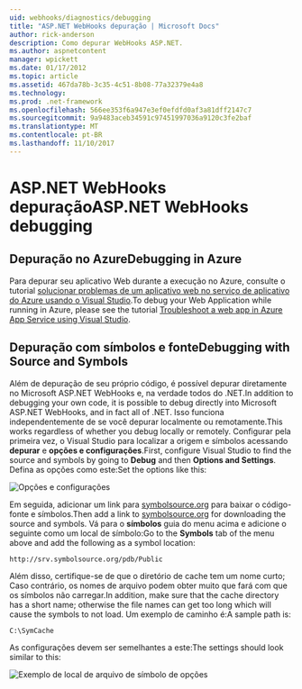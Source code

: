 ```yaml
---
uid: webhooks/diagnostics/debugging
title: "ASP.NET WebHooks depuração | Microsoft Docs"
author: rick-anderson
description: Como depurar WebHooks ASP.NET.
ms.author: aspnetcontent
manager: wpickett
ms.date: 01/17/2012
ms.topic: article
ms.assetid: 467da78b-3c35-4c51-8b08-77a32379e4a8
ms.technology: 
ms.prod: .net-framework
ms.openlocfilehash: 566ee353f6a947e3ef0efdfd0af3a81dff2147c7
ms.sourcegitcommit: 9a9483aceb34591c97451997036a9120c3fe2baf
ms.translationtype: MT
ms.contentlocale: pt-BR
ms.lasthandoff: 11/10/2017
---
```

# <a name="aspnet-webhooks-debugging"></a><span data-ttu-id="11455-103">ASP.NET WebHooks depuração</span><span class="sxs-lookup"><span data-stu-id="11455-103">ASP.NET WebHooks debugging</span></span>  

## <a name="debugging-in-azure"></a><span data-ttu-id="11455-104">Depuração no Azure</span><span class="sxs-lookup"><span data-stu-id="11455-104">Debugging in Azure</span></span>

<span data-ttu-id="11455-105">Para depurar seu aplicativo Web durante a execução no Azure, consulte o tutorial [solucionar problemas de um aplicativo web no serviço de aplicativo do Azure usando o Visual Studio](https://azure.microsoft.com/en-us/documentation/articles/web-sites-dotnet-troubleshoot-visual-studio/#webserverlogs).</span><span class="sxs-lookup"><span data-stu-id="11455-105">To debug your Web Application while running in Azure, please see the tutorial [Troubleshoot a web app in Azure App Service using Visual Studio](https://azure.microsoft.com/en-us/documentation/articles/web-sites-dotnet-troubleshoot-visual-studio/#webserverlogs).</span></span>

## <a name="debugging-with-source-and-symbols"></a><span data-ttu-id="11455-106">Depuração com símbolos e fonte</span><span class="sxs-lookup"><span data-stu-id="11455-106">Debugging with Source and Symbols</span></span>

<span data-ttu-id="11455-107">Além de depuração de seu próprio código, é possível depurar diretamente no Microsoft ASP.NET WebHooks e, na verdade todos do .NET.</span><span class="sxs-lookup"><span data-stu-id="11455-107">In addition to debugging your own code, it is possible to debug directly into Microsoft ASP.NET WebHooks, and in fact all of .NET.</span></span> <span data-ttu-id="11455-108">Isso funciona independentemente de se você depurar localmente ou remotamente.</span><span class="sxs-lookup"><span data-stu-id="11455-108">This works regardless of whether you debug locally or remotely.</span></span> <span data-ttu-id="11455-109">Configurar pela primeira vez, o Visual Studio para localizar a origem e símbolos acessando **depurar** e **opções e configurações**.</span><span class="sxs-lookup"><span data-stu-id="11455-109">First, configure Visual Studio to find the source and symbols by going to **Debug** and then **Options and Settings**.</span></span> <span data-ttu-id="11455-110">Defina as opções como este:</span><span class="sxs-lookup"><span data-stu-id="11455-110">Set the options like this:</span></span>

![Opções e configurações](_static/SourceSymbols.png)

<span data-ttu-id="11455-112">Em seguida, adicionar um link para [symbolsource.org](http://symbolsource.org) para baixar o código-fonte e símbolos.</span><span class="sxs-lookup"><span data-stu-id="11455-112">Then add a link to [symbolsource.org](http://symbolsource.org) for downloading the source and symbols.</span></span> <span data-ttu-id="11455-113">Vá para o **símbolos** guia do menu acima e adicione o seguinte como um local de símbolo:</span><span class="sxs-lookup"><span data-stu-id="11455-113">Go to the **Symbols** tab of the menu above and add the following as a symbol location:</span></span>

```
http://srv.symbolsource.org/pdb/Public
```

<span data-ttu-id="11455-114">Além disso, certifique-se de que o diretório de cache tem um nome curto; Caso contrário, os nomes de arquivo podem obter muito que fará com que os símbolos não carregar.</span><span class="sxs-lookup"><span data-stu-id="11455-114">In addition, make sure that the cache directory has a short name; otherwise the file names can get too long which will cause the symbols to not load.</span></span> <span data-ttu-id="11455-115">Um exemplo de caminho é:</span><span class="sxs-lookup"><span data-stu-id="11455-115">A sample path is:</span></span>

```
C:\SymCache
```

<span data-ttu-id="11455-116">As configurações devem ser semelhantes a este:</span><span class="sxs-lookup"><span data-stu-id="11455-116">The settings should look similar to this:</span></span>

![Exemplo de local de arquivo de símbolo de opções](_static/SymSource.png)
